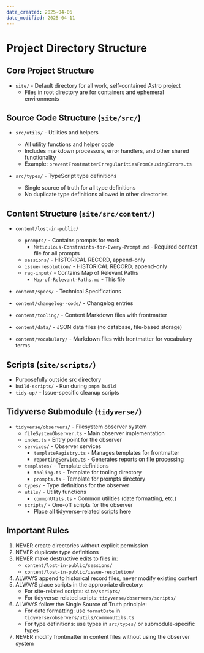 ```yaml
---
date_created: 2025-04-06
date_modified: 2025-04-11
---
```


# Project Directory Structure

## Core Project Structure
- `site/` - Default directory for all work, self-contained Astro project
  - Files in root directory are for containers and ephemeral environments

## Source Code Structure (`site/src/`)
- `src/utils/` - Utilities and helpers
  - All utility functions and helper code
  - Includes markdown processors, error handlers, and other shared functionality
  - Example: `preventFrontmatterIrregularitiesFromCausingErrors.ts`

- `src/types/` - TypeScript type definitions
  - Single source of truth for all type definitions
  - No duplicate type definitions allowed in other directories

## Content Structure (`site/src/content/`)
- `content/lost-in-public/`
  - `prompts/` - Contains prompts for work
    - `Meticulous-Constraints-for-Every-Prompt.md` - Required context file for all prompts
  - `sessions/` - HISTORICAL RECORD, append-only
  - `issue-resolution/` - HISTORICAL RECORD, append-only
  - `rag-input/` - Contains Map of Relevant Paths
    - `Map-of-Relevant-Paths.md` - This file

- `content/specs/` - Technical Specifications
- `content/changelog--code/` - Changelog entries
- `content/tooling/` - Content Markdown files with frontmatter
- `content/data/` - JSON data files (no database, file-based storage)
- `content/vocabulary/` - Markdown files with frontmatter for vocabulary terms

## Scripts (`site/scripts/`)
- Purposefully outside src directory
- `build-scripts/` - Run during `pnpm build`
- `tidy-up/` - Issue-specific cleanup scripts

## Tidyverse Submodule (`tidyverse/`)
- `tidyverse/observers/` - Filesystem observer system
  - `fileSystemObserver.ts` - Main observer implementation
  - `index.ts` - Entry point for the observer
  - `services/` - Observer services
    - `templateRegistry.ts` - Manages templates for frontmatter
    - `reportingService.ts` - Generates reports on file processing
  - `templates/` - Template definitions
    - `tooling.ts` - Template for tooling directory
    - `prompts.ts` - Template for prompts directory
  - `types/` - Type definitions for the observer
  - `utils/` - Utility functions
    - `commonUtils.ts` - Common utilities (date formatting, etc.)
  - `scripts/` - One-off scripts for the observer
    - Place all tidyverse-related scripts here

## Important Rules
1. NEVER create directories without explicit permission
2. NEVER duplicate type definitions
3. NEVER make destructive edits to files in:
   - `content/lost-in-public/sessions/`
   - `content/lost-in-public/issue-resolution/`
4. ALWAYS append to historical record files, never modify existing content
5. ALWAYS place scripts in the appropriate directory:
   - For site-related scripts: `site/scripts/`
   - For tidyverse-related scripts: `tidyverse/observers/scripts/`
6. ALWAYS follow the Single Source of Truth principle:
   - For date formatting: use `formatDate` in `tidyverse/observers/utils/commonUtils.ts`
   - For type definitions: use types in `src/types/` or submodule-specific types
7. NEVER modify frontmatter in content files without using the observer system
